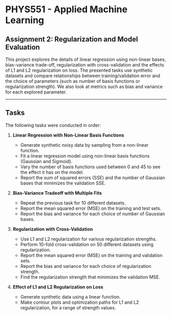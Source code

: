 # PHYS551 - Applied Machine Learning

## Assignment 2: Regularization and Model Evaluation

This project explores the details of linear regression using non-linear bases, bias-variance trade-off, regularization with cross-validation and the effects of L1 and L2 regularization on loss.
The presented tasks use synthetic datasets and compare relationships between training/validation error and the choice of parameters (such as number of basis functions or regularization strength). We also look at metrics such as bias and variance for each explored parameter.

---

## Tasks

The following tasks were conducted in order:

1. **Linear Regression with Non-Linear Basis Functions**  
   - Generate synthetic noisy data by sampling from a non-linear function. 
   - Fit a linear regression model using non-linear basis functions (Gaussian and Sigmoid).
   - Vary the number of basis functions used between 0 and 45 to see the effect it has on the model.
   - Report the sum of squared errors (SSE) and the number of Gaussian bases that minimizes the validation SSE.

2. **Bias-Variance Tradeoff with Multiple Fits**  
   - Repeat the previous task for 10 different datasets.
   - Report the mean squared error (MSE) on the training and test sets.
   - Report the bias and variance for each choice of number of Gaussian bases.

3. **Regularization with Cross-Validation**  
   - Use L1 and L2 regularization for various regularization strengths.
   - Perform 10-fold cross-validation on 50 different datasets using regularization.
   - Report the mean squared error (MSE) on the training and validation sets.
   - Report the bias and variance for each choice of regularization strength. 
   - Find the regularization strength that minimizes the validation MSE.

4. **Effect of L1 and L2 Regularization on Loss**  
   - Generate synthetic data using a linear function.
   - Make contour plots and optimization paths for L1 and L2 regularization, for a range of strength values.
